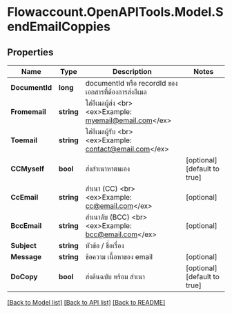 
# Flowaccount.OpenAPITools.Model.SendEmailCoppies

## Properties

Name | Type | Description | Notes
------------ | ------------- | ------------- | -------------
**DocumentId** | **long** | documentId หรือ recordId ของเอกสารที่ต้องการส่งอีเมล | 
**Fromemail** | **string** | ใส่อีเมลผู้ส่ง &lt;br&gt; &lt;ex&gt;Example: myemail@email.com&lt;/ex&gt; | 
**Toemail** | **string** | ใส่อีเมลผู้รับ &lt;br&gt; &lt;ex&gt;Example: contact@email.com&lt;/ex&gt; | 
**CCMyself** | **bool** | ส่งสำเนาหาตนเอง | [optional] [default to true]
**CcEmail** | **string** | สำเนา (CC) &lt;br&gt; &lt;ex&gt;Example: cc@email.com&lt;/ex&gt; | [optional] 
**BccEmail** | **string** | สำเนาลับ (BCC) &lt;br&gt; &lt;ex&gt;Example: bcc@email.com&lt;/ex&gt; | [optional] 
**Subject** | **string** | หัวข้อ / ชื่อเรื่อง  | 
**Message** | **string** | ข้อความ เนื้อหาของ email | [optional] 
**DoCopy** | **bool** | ส่งต้นฉบับ พร้อม สำเนา | [optional] [default to true]

[[Back to Model list]](../README.md#documentation-for-models)
[[Back to API list]](../README.md#documentation-for-api-endpoints)
[[Back to README]](../README.md)

